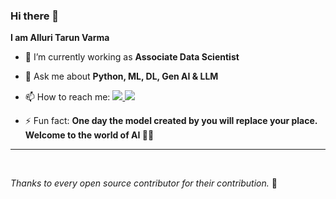 ### Hi there 👋

**I am Alluri Tarun Varma**


- 🌱 I’m currently working as **Associate Data Scientist**

- 💬 Ask me about **Python, ML, DL, Gen AI & LLM**

- 📫 How to reach me: 
  <a href="mailto:tarunvarmaalluri100@gmail.com,">
    <img src="https://img.shields.io/badge/Gmail-D14836?style=for-the-badge&logo=gmail&logoColor=white" target="_blank">
  </a> 
  <a href="https://www.linkedin.com/in/tarun-varma-alluri?lipi=urn%3Ali%3Apage%3Ad_flagship3_profile_view_base_contact_details%3BDIBbT7W4TjeOuUaaKmOr%2Fw%3D%3D" target="_blank">
    <img src="https://img.shields.io/badge/-LinkedIn-%230077B5?style=for-the-badge&logo=linkedin&logoColor=white" target="_blank">
  </a>

- ⚡ Fun fact: **One day the model created by you will replace your place. Welcome to the world of AI 👾🔥**

---

<br>
<p><i>Thanks to every open source contributor for their contribution.</i> 🤩</p>
